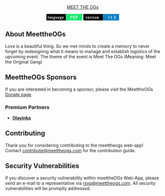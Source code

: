 <p align="center" style="width:400;height:100"><a href="https://laravel.com" target="_blank">MEET THE OGs</a></p>

<p align="center">
<a href="https://meettheogs.com"><img src="images/language.png" alt="Build Status"></a>
<a href="https://meettheogs.com"><img src="images/version.png" alt="Latest Stable Version"></a>

</p>

## About MeettheOGs

Love is a beautiful thing. So we met minds to create a memory to never forget by redesigning what it means to manage and establish logistics of the upcoming event.
The theme of the event is Meet The OGs (Meaning: Meet the Original Gang) 

## MeettheOGs Sponsors

If you are interested in becoming a sponsor, please visit the MeettheOGs [Donate page](https://meettheogs.com/donate).

### Premium Partners

- **[Olayinka]()**


## Contributing

Thank you for considering contributing to the meettheogs web-app! Contact contribute@meettheogs.com for the contribution guide.


## Security Vulnerabilities

If you discover a security vulnerability within meettheOGs Web-App, please send an e-mail to a representative via [rsvp@meettheogs.com](mailto:rsvp@meettheogs.com). All security vulnerabilities will be promptly addressed.
